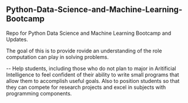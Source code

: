 ## Python-Data-Science-and-Machine-Learning-Bootcamp
Repo for Python Data Science and Machine Learning Bootcamp and Updates.

The goal of this is to provide rovide an understanding of the role computation can play in solving problems. 

--
Help students, including those who do not plan to major in Aritificial Intelligence to feel confident of their ability to write small programs that allow them to accomplish useful goals. Also to position students so that they can compete for research projects and excel in subjects with programming components.